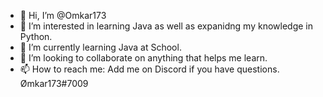 - 👋 Hi, I’m @Omkar173
- 👀 I’m interested in learning Java as well as expanidng my knowledge in Python.
- 🌱 I’m currently learning Java at School.
- 💞️ I’m looking to collaborate on anything that helps me learn.
- 📫 How to reach me: Add me on Discord if you have questions. Ømkar173#7009

<!---
Omkar173/Omkar173 is a ✨ special ✨ repository because its `README.md` (this file) appears on your GitHub profile.
You can click the Preview link to take a look at your changes.
--->
